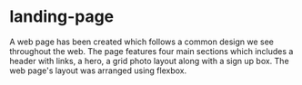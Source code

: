 # landing-page
A web page has been created which follows a common design we see throughout the web. The page features four main sections which includes a header with links, a hero, a grid photo layout along with a sign up box. The web page's layout was arranged using flexbox. 